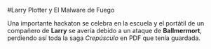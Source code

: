 #Larry Plotter y El Malware de Fuego

Una importante hackaton se celebra en la escuela y el portátil de un compañero de **Larry**
se avería debido a un ataque de **Ballmermort**, perdiendo así toda la saga *Crepúsculo*
en PDF que tenía guardada.
